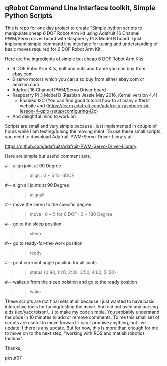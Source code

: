 ## qRobot Command Line Interface toolkit, Simple Python Scripts


This is repo for one day project to create "Simple python scripts to manipulate 
cheap 6 DOF Robot Arm kit  using Adafruit 16 Channel PWM/Servo driver board 
with Raspberry Pi 3 Model B board. I just implement simple command line interface 
for tuning and understanding of basic moves required for 6 DOF Robot Arm Kit.

Here are the ingredients of simple but cheap 6 DOF Robot Arm Kits
* 6 DOF Robo Arm Kits, bolt and nuts and frame you can buy from ebay.com
* 6 servo motors which you can also buy from either ebay.com or amazon.com
* Adafruit 16 Channel PWM/Servo Driver board
* Raspberry Pi 3 Model B (Rasbian Jessie May 2016, Kernel version 4.4)
  - Enabled I2C (You can find good tutorial how to at many differnt website and 
   (https://learn.adafruit.com/adafruits-raspberry-pi-lesson-4-gpio-setup/configuring-i2c)
* And delightful mind to work on

Scripts are small and very simple because I just implemented in couple of hours
while I am testing/tuning the moving ment. To use these small scripts, you need to
download Adafruit-PWM-Servo-Driver-Library at 

https://github.com/adafruit/Adafruit-PWM-Servo-Driver-Library

Here are simple but useful comment sets.

#-- align joint at 90 Degree
>> align <ch> 
  <ch> : 0 ~ 5 for 6DOF

#-- align all joints at 90 Degree
>> alignall 

#-- move the servo to the specific degree
>> move <ch> <angle>
  <ch> : 0 ~ 5 for 6 DOF
  <angle> : 0 ~ 180 Degree
  
#-- go to the sleep position
>> sleep

#-- go to ready-for-the-work position
>> ready

#-- print currnent angle position for all joints
>> status
{0:90, 1:20, 2:30, 3:50, 4:60, 5: 50}

#-- wakeup from the sleep poistion and go to the ready position
>> wake

These scripts are not final sets at all because I just wanted to have basic interactive 
tools for tuning/testing the move. And did not used any parsing aids (lex/yacc/bison/...)
to make my code simple.  You probably understand the code in 10 minutes to add or remove 
comments. To me this small set of scripts are useful to move forward. I can't promise anything,
but I will update if there is any update. But for now, this is more than
enough for me to move on to the next step, "working with ROS and matlab robotics toolbox".

Thanks,

pksuf07
